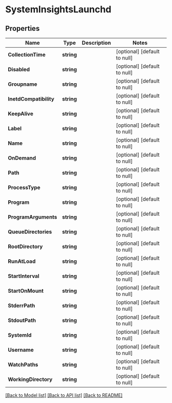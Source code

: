 # SystemInsightsLaunchd

## Properties
Name | Type | Description | Notes
------------ | ------------- | ------------- | -------------
**CollectionTime** | **string** |  | [optional] [default to null]
**Disabled** | **string** |  | [optional] [default to null]
**Groupname** | **string** |  | [optional] [default to null]
**InetdCompatibility** | **string** |  | [optional] [default to null]
**KeepAlive** | **string** |  | [optional] [default to null]
**Label** | **string** |  | [optional] [default to null]
**Name** | **string** |  | [optional] [default to null]
**OnDemand** | **string** |  | [optional] [default to null]
**Path** | **string** |  | [optional] [default to null]
**ProcessType** | **string** |  | [optional] [default to null]
**Program** | **string** |  | [optional] [default to null]
**ProgramArguments** | **string** |  | [optional] [default to null]
**QueueDirectories** | **string** |  | [optional] [default to null]
**RootDirectory** | **string** |  | [optional] [default to null]
**RunAtLoad** | **string** |  | [optional] [default to null]
**StartInterval** | **string** |  | [optional] [default to null]
**StartOnMount** | **string** |  | [optional] [default to null]
**StderrPath** | **string** |  | [optional] [default to null]
**StdoutPath** | **string** |  | [optional] [default to null]
**SystemId** | **string** |  | [optional] [default to null]
**Username** | **string** |  | [optional] [default to null]
**WatchPaths** | **string** |  | [optional] [default to null]
**WorkingDirectory** | **string** |  | [optional] [default to null]

[[Back to Model list]](../README.md#documentation-for-models) [[Back to API list]](../README.md#documentation-for-api-endpoints) [[Back to README]](../README.md)


